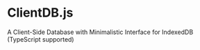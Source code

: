 # ClientDB.js

A Client-Side Database with Minimalistic Interface for IndexedDB (TypeScript supported)